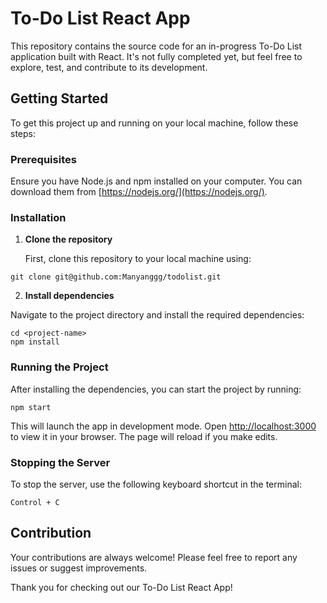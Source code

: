 # To-Do List React App 

This repository contains the source code for an in-progress To-Do List application built with React. It's not fully completed yet, but feel free to explore, test, and contribute to its development.

## Getting Started

To get this project up and running on your local machine, follow these steps:

### Prerequisites

Ensure you have Node.js and npm installed on your computer. You can download them from [https://nodejs.org/](https://nodejs.org/).

### Installation

1. **Clone the repository**

   First, clone this repository to your local machine using:

`git clone git@github.com:Manyanggg/todolist.git`

2. **Install dependencies**

Navigate to the project directory and install the required dependencies:

`cd <project-name>`
<br>
`npm install`


### Running the Project

After installing the dependencies, you can start the project by running:

`npm start`

This will launch the app in development mode. Open [http://localhost:3000](http://localhost:3000) to view it in your browser. The page will reload if you make edits.

### Stopping the Server

To stop the server, use the following keyboard shortcut in the terminal:

`Control + C`

## Contribution

Your contributions are always welcome! Please feel free to report any issues or suggest improvements.

Thank you for checking out our To-Do List React App!



